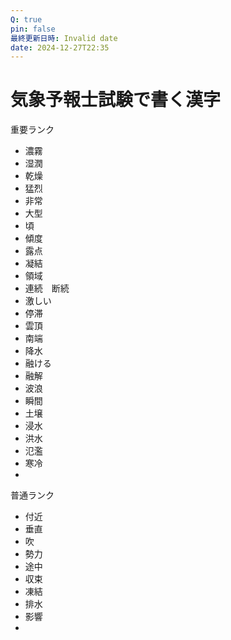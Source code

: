 ```yaml
---
Q: true
pin: false
最終更新日時: Invalid date
date: 2024-12-27T22:35
---
```

# 気象予報士試験で書く漢字

重要ランク

- 濃霧  
- 湿潤  
- 乾燥  
- 猛烈  
- 非常  
- 大型  
- 頃  
- 傾度  
- 露点  
- 凝結  
- 領域  
- 連続　断続  
- 激しい  
- 停滞  
- 雲頂  
- 南端  
- 降水  
- 融ける  
- 融解  
- 波浪  
- 瞬間  
- 土壌  
- 浸水  
- 洪水  
- 氾濫  
- 寒冷  
-  

普通ランク

- 付近  
- 垂直  
- 吹  
- 勢力  
- 途中  
- 収束  
- 凍結  
- 排水  
- 影響  
-